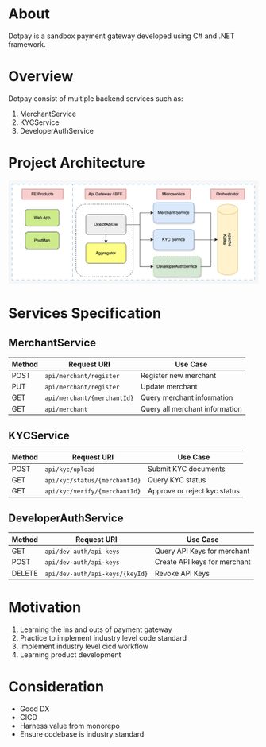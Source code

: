 # About
Dotpay is a sandbox payment gateway developed using C# and .NET framework.

# Overview
Dotpay consist of multiple backend services such as:
1. MerchantService
2. KYCService
3. DeveloperAuthService 

# Project Architecture 
![architecture-v1](images/architecture-v1.jpeg)

# Services Specification
## MerchantService
| Method | Request URI | Use Case |
|--------|---------------------------------|--------------------------------|
| POST   | `api/merchant/register`         | Register new merchant          |
| PUT    | `api/merchant/register`         | Update merchant                |
| GET    | `api/merchant/{merchantId}`     | Query merchant information     |
| GET    | `api/merchant`                  | Query all merchant information |

## KYCService
| Method | Request URI | Use Case |
|--------|---------------------------------|--------------------------------|
| POST   | `api/kyc/upload`                | Submit KYC documents           |
| GET    | `api/kyc/status/{merchantId}`   | Query KYC status               |
| GET    | `api/kyc/verify/{merchantId}`   | Approve or reject kyc status   |

## DeveloperAuthService
| Method | Request URI | Use Case |
|--------|---------------------------------|--------------------------------|
| GET    | `api/dev-auth/api-keys`         | Query API Keys for merchant    |
| POST   | `api/dev-auth/api-keys`         | Create API keys for merchant   |
| DELETE | `api/dev-auth/api-keys/{keyId}` | Revoke API Keys                |


# Motivation
1. Learning the ins and outs of payment gateway
2. Practice to implement industry level code standard 
3. Implement industry level cicd workflow
4. Learning product development

# Consideration
- Good DX
- CICD
- Harness value from monorepo 
- Ensure codebase is industry standard



